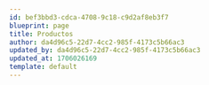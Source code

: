 ```yaml
---
id: bef3bbd3-cdca-4708-9c18-c9d2af8eb3f7
blueprint: page
title: Productos
author: da4d96c5-22d7-4cc2-985f-4173c5b66ac3
updated_by: da4d96c5-22d7-4cc2-985f-4173c5b66ac3
updated_at: 1706026169
template: default
---
```

